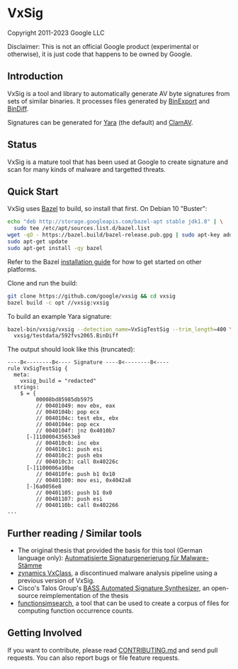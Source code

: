 # VxSig

Copyright 2011-2023 Google LLC

Disclaimer: This is not an official Google product (experimental or otherwise),
it is just code that happens to be owned by Google.

## Introduction

VxSig is a tool and library to automatically generate AV byte signatures from
sets of similar binaries. It processes files generated by
[BinExport](https://github.com/google/binexport) and
[BinDiff](https://www.zynamics.com/software.html).

Signatures can be generated for [Yara](https://github.com/VirusTotal/yara) (the
default) and [ClamAV](https://www.clamav.net/).

## Status

VxSig is a mature tool that has been used at Google to create signature and scan
for many kinds of malware and targetted threats.

## Quick Start

VxSig uses [Bazel](https://bazel.build/) to build, so install that first. On
Debian 10 "Buster":

```bash
echo "deb http://storage.googleapis.com/bazel-apt stable jdk1.8" | \
  sudo tee /etc/apt/sources.list.d/bazel.list
wget -qO - https://bazel.build/bazel-release.pub.gpg | sudo apt-key add -
sudo apt-get update
sudo apt-get install -qy bazel
```

Refer to the Bazel
[installation guide](https://docs.bazel.build/versions/master/install.html) for
how to get started on other platforms.

Clone and run the build:

```bash
git clone https://github.com/google/vxsig && cd vxsig
bazel build -c opt //vxsig:vxsig
```

To build an example Yara signature:

```bash
bazel-bin/vxsig/vxsig --detection_name=VxSigTestSig --trim_length=400 \
  vxsig/testdata/592fvs2065.BinDiff
```

The output should look like this (truncated):

```
----8<--------8<---- Signature ----8<--------8<----                    
rule VxSigTestSig {
  meta:
    vxsig_build = "redacted"
  strings:
    $ = {
         00008bd85985db5975
         // 00401049: mov ebx, eax
         // 0040104b: pop ecx
         // 0040104c: test ebx, ebx
         // 0040104e: pop ecx
         // 0040104f: jnz 0x4010b7
      [-]110000435653e8
         // 004010c0: inc ebx
         // 004010c1: push esi
         // 004010c2: push ebx
         // 004010c3: call 0x40226c
      [-]1100006a10be
         // 004010fe: push b1 0x10
         // 00401100: mov esi, 0x4042a8
      [-]6a0056e8
         // 00401105: push b1 0x0
         // 00401107: push esi
         // 0040110b: call 0x402266
...
```

## Further reading / Similar tools

*   The original thesis that provided the basis for this tool (German language
    only):
    [Automatisierte Signaturgenerierung für Malware-Stämme](https://www.zynamics.com/downloads/blichmann-christian--diplomarbeit--final.pdf)
*   [zynamics VxClass](https://web.archive.org/web/20210224202639/https://www.zynamics.com/vxclass.html), a discontinued
    malware analysis pipeline using a previous version of VxSig.
*   Cisco's Talos Group's
    [BASS Automated Signature Synthesizer](https://github.com/Cisco-Talos/BASS),
    an open-source reimplementation of the thesis
*   [functionsimsearch](https://github.com/googleprojectzero/functionsimsearch),
    a tool that can be used to create a corpus of files for computing function
    occurrence counts.

## Getting Involved

If you want to contribute, please read [CONTRIBUTING.md](CONTRIBUTING.md) and
send pull requests. You can also report bugs or file feature requests.

